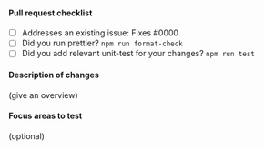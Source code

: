 #### Pull request checklist

- [ ] Addresses an existing issue: Fixes #0000
- [ ] Did you run prettier? `npm run format-check`
- [ ] Did you add relevant unit-test for your changes? `npm run test`

#### Description of changes

(give an overview)

#### Focus areas to test

(optional)
